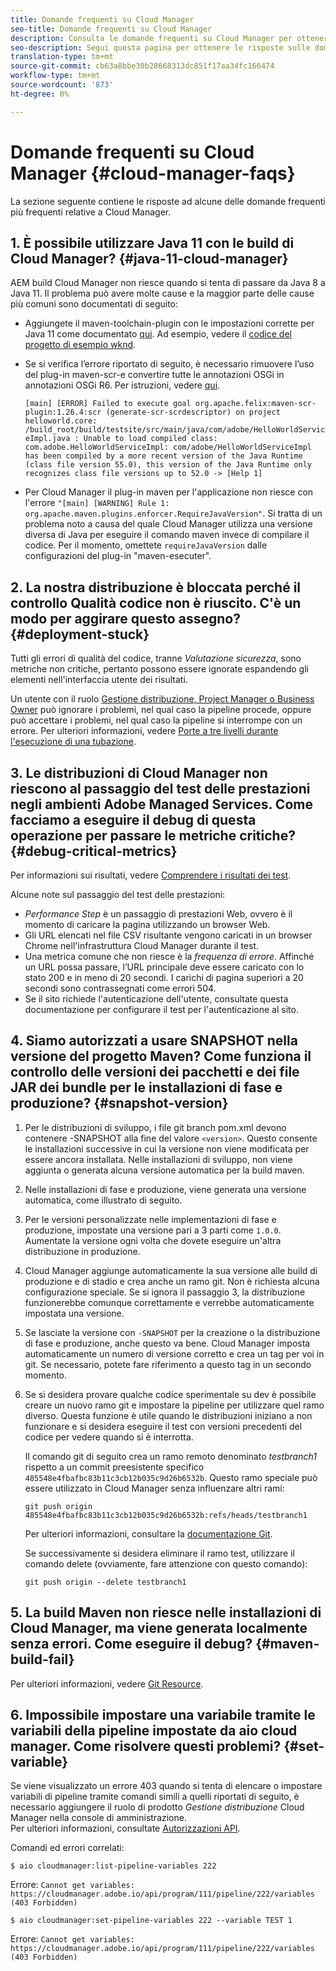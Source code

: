 ```yaml
---
title: Domande frequenti su Cloud Manager
seo-title: Domande frequenti su Cloud Manager
description: Consulta le domande frequenti su Cloud Manager per ottenere alcuni suggerimenti per la risoluzione dei problemi
seo-description: Segui questa pagina per ottenere le risposte sulle domande frequenti su Cloud Manager
translation-type: tm+mt
source-git-commit: cb63a8bbe30b28668313dc851f17aa34fc166474
workflow-type: tm+mt
source-wordcount: '873'
ht-degree: 0%

---
```



# Domande frequenti su Cloud Manager {#cloud-manager-faqs}

La sezione seguente contiene le risposte ad alcune delle domande frequenti più frequenti relative a Cloud Manager.

## 1. È possibile utilizzare Java 11 con le build di Cloud Manager? {#java-11-cloud-manager}

AEM build Cloud Manager non riesce quando si tenta di passare da Java 8 a Java 11. Il problema può avere molte cause e la maggior parte delle cause più comuni sono documentati di seguito:

* Aggiungete il maven-toolchain-plugin con le impostazioni corrette per Java 11 come documentato [qui](https://experienceleague.adobe.com/docs/experience-manager-cloud-manager/using/getting-started/create-application-project/using-the-wizard.html?lang=en#getting-started).  Ad esempio, vedere il [codice del progetto di esempio wknd](https://github.com/adobe/aem-guides-wknd/commit/6cb5238cb6b932735dcf91b21b0d835ae3a7fe75).

* Se si verifica l’errore riportato di seguito, è necessario rimuovere l’uso del plug-in maven-scr-e convertire tutte le annotazioni OSGi in annotazioni OSGi R6. Per istruzioni, vedere [qui](https://cqdump.wordpress.com/2019/01/03/from-scr-annotations-to-osgi-annotations/).

   `[main] [ERROR] Failed to execute goal org.apache.felix:maven-scr-plugin:1.26.4:scr (generate-scr-scrdescriptor) on project helloworld.core: /build_root/build/testsite/src/main/java/com/adobe/HelloWorldServiceImpl.java : Unable to load compiled class: com.adobe.HelloWorldServiceImpl: com/adobe/HelloWorldServiceImpl has been compiled by a more recent version of the Java Runtime (class file version 55.0), this version of the Java Runtime only recognizes class file versions up to 52.0 -> [Help 1]`

* Per Cloud Manager il plug-in maven per l&#39;applicazione non riesce con l&#39;errore `"[main] [WARNING] Rule 1: org.apache.maven.plugins.enforcer.RequireJavaVersion"`. Si tratta di un problema noto a causa del quale Cloud Manager utilizza una versione diversa di Java per eseguire il comando maven invece di compilare il codice. Per il momento, omettete `requireJavaVersion` dalle configurazioni del plug-in &quot;maven-esecuter&quot;.

## 2. La nostra distribuzione è bloccata perché il controllo Qualità codice non è riuscito. C&#39;è un modo per aggirare questo assegno? {#deployment-stuck}

Tutti gli errori di qualità del codice, tranne *Valutazione sicurezza*, sono metriche non critiche, pertanto possono essere ignorate espandendo gli elementi nell&#39;interfaccia utente dei risultati.

Un utente con il ruolo [Gestione distribuzione, Project Manager o Business Owner](https://experienceleague.adobe.com/docs/experience-manager-cloud-manager/using/requirements/setting-up-users-and-roles.html?lang=en#requirements) può ignorare i problemi, nel qual caso la pipeline procede, oppure può accettare i problemi, nel qual caso la pipeline si interrompe con un errore.  Per ulteriori informazioni, vedere [Porte a tre livelli durante l&#39;esecuzione di una tubazione](https://experienceleague.adobe.com/docs/experience-manager-cloud-manager/using/how-to-use/understand-your-test-results.html?lang=en#how-to-use).

## 3. Le distribuzioni di Cloud Manager non riescono al passaggio del test delle prestazioni negli ambienti Adobe Managed Services. Come facciamo a eseguire il debug di questa operazione per passare le metriche critiche? {#debug-critical-metrics}

Per informazioni sui risultati, vedere [Comprendere i risultati dei test](https://experienceleague.adobe.com/docs/experience-manager-cloud-manager/using/how-to-use/understand-your-test-results.html?lang=en#how-to-use).

Alcune note sul passaggio del test delle prestazioni:

* *Performance Step* è un passaggio di prestazioni Web, ovvero è il momento di caricare la pagina utilizzando un browser Web.
* Gli URL elencati nel file CSV risultante vengono caricati in un browser Chrome nell&#39;infrastruttura Cloud Manager durante il test.
* Una metrica comune che non riesce è la *frequenza di errore*. Affinché un URL possa passare, l’URL principale deve essere caricato con lo stato 200 e in meno di 20 secondi. I carichi di pagina superiori a 20 secondi sono contrassegnati come errori 504.
* Se il sito richiede l&#39;autenticazione dell&#39;utente, consultate questa documentazione per configurare il test per l&#39;autenticazione al sito.

## 4. Siamo autorizzati a usare SNAPSHOT nella versione del progetto Maven? Come funziona il controllo delle versioni dei pacchetti e dei file JAR dei bundle per le installazioni di fase e produzione? {#snapshot-version}

1. Per le distribuzioni di sviluppo, i file git branch pom.xml devono contenere -SNAPSHOT alla fine del valore `<version>`. Questo consente le installazioni successive in cui la versione non viene modificata per essere ancora installata. Nelle installazioni di sviluppo, non viene aggiunta o generata alcuna versione automatica per la build maven.

1. Nelle installazioni di fase e produzione, viene generata una versione automatica, come illustrato di seguito.

1. Per le versioni personalizzate nelle implementazioni di fase e produzione, impostate una versione pari a 3 parti come `1.0.0`. Aumentate la versione ogni volta che dovete eseguire un&#39;altra distribuzione in produzione.

1. Cloud Manager aggiunge automaticamente la sua versione alle build di produzione e di stadio e crea anche un ramo git. Non è richiesta alcuna configurazione speciale. Se si ignora il passaggio 3, la distribuzione funzionerebbe comunque correttamente e verrebbe automaticamente impostata una versione.

1. Se lasciate la versione con `-SNAPSHOT` per la creazione o la distribuzione di fase e produzione, anche questo va bene. Cloud Manager imposta automaticamente un numero di versione corretto e crea un tag per voi in git. Se necessario, potete fare riferimento a questo tag in un secondo momento.

1. Se si desidera provare qualche codice sperimentale su dev è possibile creare un nuovo ramo git e impostare la pipeline per utilizzare quel ramo diverso.  Questa funzione è utile quando le distribuzioni iniziano a non funzionare e si desidera eseguire il test con versioni precedenti del codice per vedere quando si è interrotta.

   Il comando git di seguito crea un ramo remoto denominato *testbranch1* rispetto a un commit preesistente specifico `485548e4fbafbc83b11c3cb12b035c9d26b6532b`.  Questo ramo speciale può essere utilizzato in Cloud Manager senza influenzare altri rami:

   `git push origin 485548e4fbafbc83b11c3cb12b035c9d26b6532b:refs/heads/testbranch1`

   Per ulteriori informazioni, consultare la [documentazione Git](https://git-scm.com/book/en/v2/Git-Internals-Git-References).

   Se successivamente si desidera eliminare il ramo test, utilizzare il comando delete (ovviamente, fare attenzione con questo comando):

   `git push origin --delete testbranch1`

## 5. La build Maven non riesce nelle installazioni di Cloud Manager, ma viene generata localmente senza errori. Come eseguire il debug? {#maven-build-fail}

Per ulteriori informazioni, vedere [Git Resource](https://github.com/cqsupport/cloud-manager/blob/main/cm-build-step-fails.md).

## 6. Impossibile impostare una variabile tramite le variabili della pipeline impostate da aio cloud manager. Come risolvere questi problemi? {#set-variable}

Se viene visualizzato un errore 403 quando si tenta di elencare o impostare variabili di pipeline tramite comandi simili a quelli riportati di seguito, è necessario aggiungere il ruolo di prodotto *Gestione distribuzione* Cloud Manager nella console di amministrazione.\
Per ulteriori informazioni, consultate [Autorizzazioni API](https://www.adobe.io/apis/experiencecloud/cloud-manager/docs.html#!AdobeDocs/cloudmanager-api-docs/master/permissions.md).

Comandi ed errori correlati:

`$ aio cloudmanager:list-pipeline-variables 222`

Errore: `Cannot get variables: https://cloudmanager.adobe.io/api/program/111/pipeline/222/variables (403 Forbidden)`

`$ aio cloudmanager:set-pipeline-variables 222 --variable TEST 1`

Errore: `Cannot get variables: https://cloudmanager.adobe.io/api/program/111/pipeline/222/variables (403 Forbidden)`
